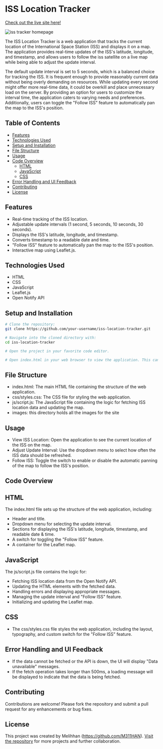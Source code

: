 # ISS Location Tracker

[Check out the live site here!](https://github.com/M311HAN/iss-location-tracker/)

![iss tracker homepage](images/iss-tracker.png)

The ISS Location Tracker is a web application that tracks the current location of the International Space Station (ISS) and displays it on a map. The application provides real-time updates of the ISS's latitude, longitude, and timestamp, and allows users to follow the iss satellite on a live map while being able to adjust the update interval.

The default update interval is set to 5 seconds, which is a balanced choice for tracking the ISS. It is frequent enough to provide reasonably current data without being overly demanding on resources. While updating every second might offer more real-time data, it could be overkill and place unnecessary load on the server. By providing an option for users to customize the interval time, the application caters to varying needs and preferences. Additionally, users can toggle the "Follow ISS" feature to automatically pan the map to the ISS's position.

## Table of Contents

- [Features](#features)
- [Technologies Used](#technologies-used)
- [Setup and Installation](#setup-and-installation)
- [File Structure](#file-structure)
- [Usage](#usage)
- [Code Overview](#code-overview)
  - [HTML](#html)
  - [JavaScript](#javascript)
  - [CSS](#css)
- [Error Handling and UI Feedback](#error-handling-and-ui-feedback)
- [Contributing](#contributing)
- [License](#license)

## Features

- Real-time tracking of the ISS location.
- Adjustable update intervals (1 second, 5 seconds, 10 seconds, 30 seconds).
- Displays the ISS's latitude, longitude, and timestamp.
- Converts timestamp to a readable date and time.
- "Follow ISS" feature to automatically pan the map to the ISS's position.
- Interactive map using Leaflet.js.

## Technologies Used

- HTML
- CSS
- JavaScript
- Leaflet.js
- Open Notify API

## Setup and Installation

```bash
# Clone the repository:
git clone https://github.com/your-username/iss-location-tracker.git

# Navigate into the cloned directory with:
cd iss-location-tracker

# Open the project in your favorite code editor.

# Open index.html in your web browser to view the application. This can be done by right clicking on the index.html file and selecting "open with live server".
```

## File Structure

- index.html: The main HTML file containing the structure of the web application.
- css/styles.css: The CSS file for styling the web application.
- js/script.js: The JavaScript file containing the logic for fetching ISS location data and updating the map.
- images: this directory holds all the images for the site

## Usage

- View ISS Location: Open the application to see the current location of the ISS on the map.
- Adjust Update Interval: Use the dropdown menu to select how often the ISS data should be refreshed.
- Follow ISS: Toggle the switch to enable or disable the automatic panning of the map to follow the ISS's position.

## Code Overview

## HTML
The index.html file sets up the structure of the web application, including:

- Header and title.
- Dropdown menu for selecting the update interval.
- Sections for displaying the ISS's latitude, longitude, timestamp, and readable date & time.
- A switch for toggling the "Follow ISS" feature.
- A container for the Leaflet map.

## JavaScript

The js/script.js file contains the logic for:

- Fetching ISS location data from the Open Notify API.
- Updating the HTML elements with the fetched data.
- Handling errors and displaying appropriate messages.
- Managing the update interval and "Follow ISS" feature.
- Initializing and updating the Leaflet map.

## CSS
- The css/styles.css file styles the web application, including the layout, typography, and custom switch for the "Follow ISS" feature.

## Error Handling and UI Feedback

- If the data cannot be fetched or the API is down, the UI will display "Data unavailable" messages.
- If the fetch operation takes longer than 500ms, a loading message will be displayed to indicate that the data is being fetched.

## Contributing

Contributions are welcome! Please fork the repository and submit a pull request for any enhancements or bug fixes.

## License
This project was created by Melihhan (https://github.com/M311HAN). [Visit the repository](https://github.com/M311HAN?tab=repositories) for more projects and further collaboration.
